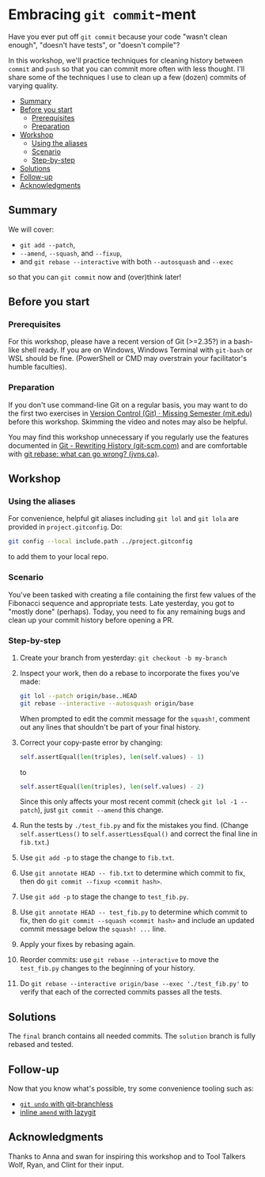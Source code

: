 # Embracing `git commit`-ment

Have you ever put off `git commit` because your code "wasn't clean enough", "doesn't have tests", or "doesn't compile"?

In this workshop, we'll practice techniques for cleaning history between `commit` and `push` so that you can commit more often with less thought. I'll share some of the techniques I use to clean up a few (dozen) commits of varying quality.

- [Summary](#summary)
- [Before you start](#before-you-start)
  - [Prerequisites](#prerequisites)
  - [Preparation](#preparation)
- [Workshop](#workshop)
  - [Using the aliases](#using-the-aliases)
  - [Scenario](#scenario)
  - [Step-by-step](#step-by-step)
- [Solutions](#solutions)
- [Follow-up](#follow-up)
- [Acknowledgments](#acknowledgments)

## Summary

We will cover:

- `git add --patch`,
- `--amend`, `--squash`, and `--fixup`,
- and `git rebase --interactive` with both `--autosquash` and `--exec`

so that you can `git commit` now and (over)think later!

## Before you start

### Prerequisites

For this workshop, please have a recent version of Git (>=2.35?) in a bash-like shell ready. If you are on Windows, Windows Terminal with `git-bash` or WSL should be fine. (PowerShell or CMD may overstrain your facilitator's humble faculties).

### Preparation

If you don't use command-line Git on a regular basis, you may want to do the first two exercises in [Version Control (Git) · Missing Semester (mit.edu)](https://missing.csail.mit.edu/2020/version-control/) before this workshop. Skimming the video and notes may also be helpful.

You may find this workshop unnecessary if you regularly use the features documented in [Git - Rewriting History (git-scm.com)](https://git-scm.com/book/en/v2/Git-Tools-Rewriting-History) and are comfortable with [git rebase: what can go wrong? (jvns.ca)](https://jvns.ca/blog/2023/11/06/rebasing-what-can-go-wrong-/).

## Workshop

### Using the aliases

For convenience, helpful git aliases including `git lol` and `git lola` are provided in `project.gitconfig`. Do:

```bash
git config --local include.path ../project.gitconfig
```

to add them to your local repo.

### Scenario

You've been tasked with creating a file containing the first few values of the Fibonacci sequence and appropriate tests.
Late yesterday, you got to "mostly done" (perhaps). Today, you need to fix any remaining bugs and clean up your commit history before opening a PR.


### Step-by-step

1. Create your branch from yesterday: `git checkout -b my-branch`
2. Inspect your work, then do a rebase to incorporate the fixes you've made:
    ```bash
    git lol --patch origin/base..HEAD
    git rebase --interactive --autosquash origin/base
    ```
    When prompted to edit the commit message for the `squash!`, comment out any lines that shouldn't be part of your final history.
3. Correct your copy-paste error by changing:
    ```python
    self.assertEqual(len(triples), len(self.values) - 1)
    ```

    to

    ```python
    self.assertEqual(len(triples), len(self.values) - 2)
    ```

    Since this only affects your most recent commit (check `git lol -1 --patch`), just `git commit --amend` this change.

4. Run the tests by `./test_fib.py` and fix the mistakes you find. 
   (Change `self.assertLess()` to `self.assertLessEqual()` and correct the final line in `fib.txt`.)

5. Use `git add -p` to stage the change to `fib.txt`.

6. Use `git annotate HEAD -- fib.txt` to determine which commit to fix, then do `git commit --fixup <commit hash>`.

7. Use `git add -p` to stage the change to `test_fib.py`.

8. Use `git annotate HEAD -- test_fib.py` to determine which commit to fix, then do `git commit --squash <commit hash>` and include an updated commit message below the `squash! ...` line.

9. Apply your fixes by rebasing again.

10. Reorder commits: use `git rebase --interactive` to move the `test_fib.py` changes to the beginning of your history.

11. Do `git rebase --interactive origin/base --exec './test_fib.py'` to verify that each of the corrected commits passes all the tests.

## Solutions

The `final` branch contains all needed commits. The `solution` branch is fully rebased and tested.

## Follow-up

Now that you know what's possible, try some convenience tooling such as:

- [`git undo` with git-branchless](https://github.com/arxanas/git-branchless?tab=readme-ov-file#about)
- [inline `amend` with lazygit](https://github.com/jesseduffield/lazygit?tab=readme-ov-file#amend-an-old-commit)

## Acknowledgments

Thanks to Anna and swan for inspiring this workshop and to Tool Talkers Wolf, Ryan, and Clint for their input.

